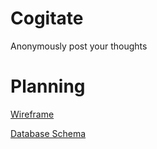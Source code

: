 # Cogitate

Anonymously post your thoughts

# Planning

[Wireframe](./assets/wireframe.png)

[Database Schema](./assets/db_schema.png)
